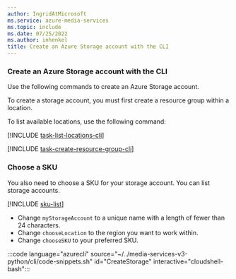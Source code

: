 ```yaml
---
author: IngridAtMicrosoft
ms.service: azure-media-services
ms.topic: include
ms.date: 07/25/2022
ms.author: inhenkel
title: Create an Azure Storage account with the CLI
---
```


<!-- ### Create a storage account -->

### Create an Azure Storage account with the CLI

Use the following commands to create an Azure Storage account.

To create a storage account, you must first create a resource group within a location.

<!-- List locations -->

To list available locations, use the following command:

[!INCLUDE [task-list-locations-cli](task-list-locations-cli.md)]

<!-- Create a resource group -->

[!INCLUDE [task-create-resource-group-cli](task-create-resource-group-cli.md)]

### Choose a SKU

You also need to choose a SKU for your storage account. You can list storage accounts.

[!INCLUDE [sku-list](sku-list.md)]

- Change `myStorageAccount` to a unique name with a length of fewer than 24 characters.
- Change `chooseLocation` to the region you want to work within.
- Change `chooseSKU` to your preferred SKU.

:::code language="azurecli" source="~/../media-services-v3-python/cli/code-snippets.sh" id="CreateStorage" interactive="cloudshell-bash":::